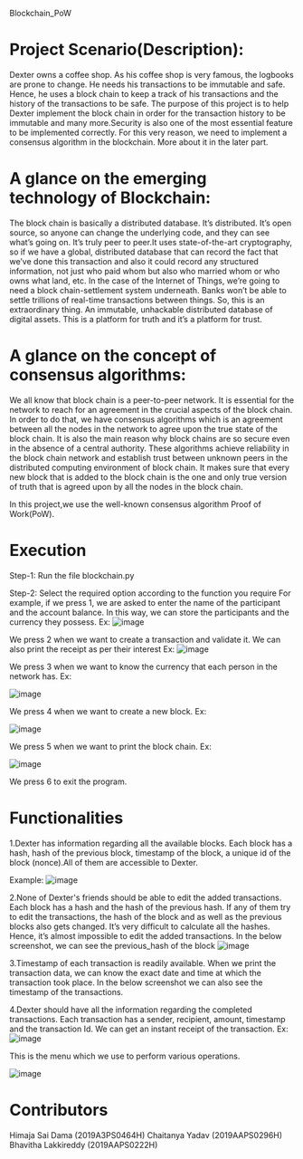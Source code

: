 Blockchain_PoW
# Project Scenario(Description):
Dexter owns a coffee shop. As his coffee shop is very famous, the logbooks are prone to change. He needs his transactions to be immutable and safe. Hence, he uses a block chain to keep a track of his transactions and the history of the transactions to be safe. The purpose of this project is to help Dexter implement the block chain in order for the transaction history to be immutable and many more.Security is also one of the most essential feature to be implemented correctly. For this very reason, we need to implement a consensus algorithm in the blockchain. More about it in the later part.
# A glance on the emerging technology of Blockchain:
The block chain is basically a distributed database. It’s distributed. It’s open source, so anyone can change the underlying code, and they can see what’s going on. It’s truly peer to peer.It uses state-of-the-art cryptography, so if we have a global, distributed database that can record the fact that we’ve done this transaction and also it could record any structured information, not just who paid whom but also who married whom or who owns what land, etc. In the case of the Internet of Things, we’re going to need a block chain-settlement system underneath. Banks won’t be able to settle trillions of real-time transactions between things. So, this is an extraordinary thing. An immutable, unhackable distributed database of digital assets. This is a platform for truth and it’s a platform for trust.
# A glance on the concept of consensus algorithms:
We all know that block chain is a peer-to-peer network. It is essential for the network to reach for an agreement in the crucial aspects of the block chain. In order to do that, we have consensus algorithms which is an agreement between all the nodes in the network to agree upon the true state of the block chain.
It is also the main reason why block chains are so secure even in the absence of a central authority. These algorithms achieve reliability in the block chain network and establish trust between unknown peers in the distributed computing environment of block chain. It makes sure that every new block that is added to the block chain is the one and only true version of truth that is agreed upon by all the nodes in the block chain.

In this project,we use the well-known consensus algorithm Proof of Work(PoW).
# Execution
Step-1: Run the file blockchain.py
 
Step-2: Select the required option according to the function you require
For example, if we press 1, we are asked to enter the name of the participant and the account balance. In this way, we can store the participants and the currency they possess.
Ex:
![image](https://user-images.githubusercontent.com/86017986/176829938-82c443f4-d98b-43ae-bf83-c06be6df1c84.png)


We press 2 when we want to create a transaction and validate it. We can also print the receipt as per their interest
Ex:
![image](https://user-images.githubusercontent.com/86017986/176829961-9df0634f-d158-428a-9efb-91d14899e41c.png)

We press 3 when we want to know the currency that each person in the network has.
Ex:
 
![image](https://user-images.githubusercontent.com/86017986/176829983-a4d204de-e502-4f29-8491-22cda16195e1.png)
 

We press 4 when we want to create a new block. Ex:

![image](https://user-images.githubusercontent.com/86017986/176830009-5a20fc65-de2b-487b-abcc-b8152a7df0ef.png)

We press 5 when we want to print the block chain. Ex:

![image](https://user-images.githubusercontent.com/86017986/176830031-d431d7a3-c216-4c15-93bb-67d8c8dd2ed9.png)

 
We press 6 to exit the program.
# Functionalities
1.Dexter has information regarding all the available blocks.
Each block has a hash, hash of the previous block, timestamp of the block, a unique id of the block (nonce).All of them are accessible to Dexter.
 
Example:
 ![image](https://user-images.githubusercontent.com/86017986/176830056-1e403d3d-9541-442a-8fb7-8045acde8f3b.png)


2.None	of	Dexter's	friends	should	be	able	to	edit	the	added transactions.
Each block has a hash and the hash of the previous hash. If any of them try to edit the transactions, the hash of the block and as well as the previous blocks also gets changed. It’s very difficult to calculate all the hashes. Hence, it’s almost impossible to edit the added transactions.
In the below screenshot, we can see the previous_hash of the block
![image](https://user-images.githubusercontent.com/86017986/176830123-a4213890-b0e2-4b75-b167-aa190387efa0.png)


3.Timestamp of each transaction is readily available.
When we print the transaction data, we can know the exact date and time at which the transaction took place. In the below screenshot we can also see the timestamp of the transactions.

4.Dexter should have all the information regarding the completed transactions.
Each transaction has a sender, recipient, amount, timestamp and the transaction Id. We can get an instant receipt of the transaction.
Ex:
![image](https://user-images.githubusercontent.com/86017986/176830171-08d000e8-b8a2-4d09-ba9e-6fe764954618.png)

This is the menu which we use to perform various operations.
 
 ![image](https://user-images.githubusercontent.com/86017986/176830199-b7f35745-a6dd-4b5d-9b28-489dc22d6f0a.png)




# Contributors
Himaja Sai Dama (2019A3PS0464H) Chaitanya Yadav (2019AAPS0296H) Bhavitha Lakkireddy (2019AAPS0222H)


